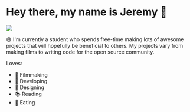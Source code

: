 # Hey there, my name is Jeremy 👋

![](https://github.com/jeremygautama/jeremygautama/blob/master/thisisjeremypage.jpg?raw=true)

😄 I'm currently a student who spends free-time making lots of awesome projects that will hopefully be beneficial to others. My projects vary from making films to writing code for the open source community. 

Loves:
- 🎥 Filmmaking
- 🔨 Developing
- 🎨 Designing
- 📚 Reading
- 🌭 Eating

